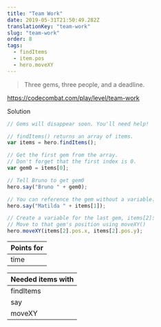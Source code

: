 ```yaml
---
title: "Team Work"
date: 2019-05-31T21:50:49.282Z
translationKey: "team-work"
slug: "team-work"
order: 8
tags:
  - findItems
  - item.pos
  - hero.moveXY
---
```


> Three gems, three people, and a deadline.

https://codecombat.com/play/level/team-work

Solution

```javascript
// Gems will disappear soon. You'll need help!

// findItems() returns an array of items.
var items = hero.findItems();

// Get the first gem from the array.
// Don't forget that the first index is 0.
var gem0 = items[0];

// Tell Bruno to get gem0
hero.say("Bruno " + gem0);

// You can reference the gem without a variable.
hero.say("Matilda " + items[1]);

// Create a variable for the last gem, items[2]:
// Move to that gem's position using moveXY()
hero.moveXY(items[2].pos.x, items[2].pos.y);

```

Points for |
--- |
time |

Needed items with |
--- |
findItems |
say |
moveXY |



